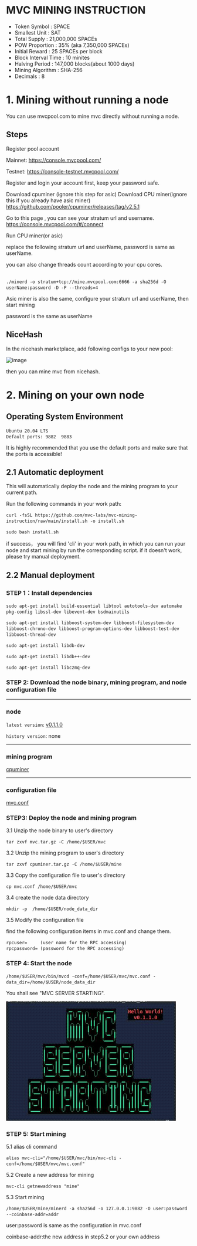 # MVC MINING INSTRUCTION

 * Token Symbol : SPACE
 * Smallest Unit : SAT
 * Total Supply : 21,000,000 SPACEs
 * POW Proportion : 35% (aka 7,350,000 SPACEs)
 * Initial Reward : 25 SPACEs per block
 * Block Interval Time : 10 minites
 * Halving Period : 147,000 blocks(about 1000 days)
 * Mining Algorithm : SHA-256
 * Decimals : 8
 
# 1. Mining without running a node

You can use mvcpool.com to mine mvc directly without running a node.

## Steps
Register pool account

Mainnet: https://console.mvcpool.com/

Testnet: https://console-testnet.mvcpool.com/

Register and login your account first, keep your password safe.

Download cpuminer (ignore this step for asic)
Download CPU miner(ignore this if you already have asic miner) https://github.com/pooler/cpuminer/releases/tag/v2.5.1

Go to this page , you can see your stratum url and username. https://console.mvcpool.com/#/connect

Run CPU miner(or asic)

replace the following stratum url and userName, password is same as userName.

you can also change threads count according to your cpu cores.

```shell

./minerd -o stratum+tcp://mine.mvcpool.com:6666 -a sha256d -O userName:password -D -P --threads=4

```

Asic miner is also the same, configure your stratum url and userName, then start mining

password is the same as userName

## NiceHash

In the nicehash marketplace, add following configs to your new pool:

<img width="606" alt="image" src="https://user-images.githubusercontent.com/41569443/214824785-1d3f0c63-564a-44ca-95d5-7dbbdd07ba7e.png">

then you can mine mvc from nicehash.


# 2. Mining on your own node
## Operating System Environment
    Ubuntu 20.04 LTS
    Default ports: 9882  9883
It is highly recommended that you use the default ports and make sure that the ports is accessible!

## 2.1 Automatic deployment

This will automatically deploy the node and the mining program to your current path.

Run the following commands in your work path:

```
curl -fsSL https://github.com/mvc-labs/mvc-mining-instruction/raw/main/install.sh -o install.sh
```
```
sudo bash install.sh
```
if success， you will find 'cli' in your work path, in which you can run your node and start mining by run the corresponding script.
if it doesn't work, please try manual deployment.

## 2.2 Manual deployment
### STEP 1：Install dependencies 
```
sudo apt-get install build-essential libtool autotools-dev automake pkg-config libssl-dev libevent-dev bsdmainutils
```
```
sudo apt-get install libboost-system-dev libboost-filesystem-dev libboost-chrono-dev libboost-program-options-dev libboost-test-dev libboost-thread-dev
```
```
sudo apt-get install libdb-dev
```
```
sudo apt-get install libdb++-dev
```
```
sudo apt-get install libczmq-dev
```


### STEP 2: Download the node binary, mining program, and node configuration file

---
### node

`latest version`: [v0.1.1.0](https://github.com/mvc-labs/mvc-mining-instruction/releases/download/v0.1.1.0/mvc.tar.gz)

`history version`: none

---
### mining program

[cpuminer](https://github.com/mvc-labs/mvc-mining-instruction/releases/download/v0.1.1.0/cpuminer.tar.gz)

---

### configuration file
[mvc.conf](https://github.com/mvc-labs/mvc-mining-instruction/releases/download/v0.1.1.0/mvc.conf)

### STEP3: Deploy the node and mining program
3.1 Unzip the node binary to user's directory
```
tar zxvf mvc.tar.gz -C /home/$USER/mvc
```
3.2 Unzip the mining program to user's directory
```
tar zxvf cpuminer.tar.gz -C /home/$USER/mine
```
3.3 Copy the configuration file to user's directory
```
cp mvc.conf /home/$USER/mvc
```
3.4 create the node data directory
```
mkdir -p  /home/$USER/node_data_dir
```
3.5 Modify the configuration file

find the following configuration items in mvc.conf and change them.
```
rpcuser=     (user name for the RPC accessing)
rpcpassword= (password for the RPC accessing)
```


### STEP 4: Start the node
```
/home/$USER/mvc/bin/mvcd -conf=/home/$USER/mvc/mvc.conf -data_dir=/home/$USER/node_data_dir
```
You shall see  "MVC SERVER STARTING".


![Banner](https://github.com/mvc-labs/mvc-mining-instruction/blob/main/start-image.jpeg)

### STEP 5: Start mining

5.1  alias cli command
```
alias mvc-cli="/home/$USER/mvc/bin/mvc-cli -conf=/home/$USER/mvc/mvc.conf"
```
5.2  Create a new address for mining
```
mvc-cli getnewaddress "mine"
```
5.3  Start mining
```
/home/$USER/mine/minerd -a sha256d -o 127.0.0.1:9882 -O user:password --coinbase-addr=addr
```

user:password is same as the configuration in mvc.conf

coinbase-addr:the new address in step5.2 or your own address

